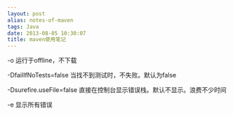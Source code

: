 ```yaml
---
layout: post
alias: notes-of-maven
tags: Java
date: 2013-08-05 10:30:07
title: maven使用笔记
---
```


-o 运行于offline，不下载

-DfailIfNoTests=false 当找不到测试时，不失败。默认为false

-Dsurefire.useFile=false 直接在控制台显示错误栈。默认不显示。浪费不少时间

-e 显示所有错误
